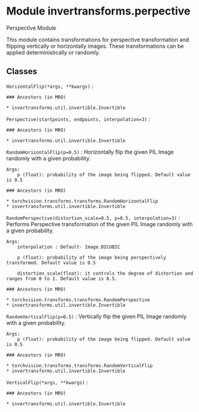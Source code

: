 Module invertransforms.perpective
=================================
Perspective Module

This module contains transformations for perspective transformation and flipping vertically or horizontally images.
These transformations can be applied deterministically or randomly.

Classes
-------

`HorizontalFlip(*args, **kwargs)`
:   

    ### Ancestors (in MRO)

    * invertransforms.util.invertible.Invertible

`Perspective(startpoints, endpoints, interpolation=3)`
:   

    ### Ancestors (in MRO)

    * invertransforms.util.invertible.Invertible

`RandomHorizontalFlip(p=0.5)`
:   Horizontally flip the given PIL Image randomly with a given probability.
    
    Args:
        p (float): probability of the image being flipped. Default value is 0.5

    ### Ancestors (in MRO)

    * torchvision.transforms.transforms.RandomHorizontalFlip
    * invertransforms.util.invertible.Invertible

`RandomPerspective(distortion_scale=0.5, p=0.5, interpolation=3)`
:   Performs Perspective transformation of the given PIL Image randomly with a given probability.
    
    Args:
        interpolation : Default- Image.BICUBIC
    
        p (float): probability of the image being perspectively transformed. Default value is 0.5
    
        distortion_scale(float): it controls the degree of distortion and ranges from 0 to 1. Default value is 0.5.

    ### Ancestors (in MRO)

    * torchvision.transforms.transforms.RandomPerspective
    * invertransforms.util.invertible.Invertible

`RandomVerticalFlip(p=0.5)`
:   Vertically flip the given PIL Image randomly with a given probability.
    
    Args:
        p (float): probability of the image being flipped. Default value is 0.5

    ### Ancestors (in MRO)

    * torchvision.transforms.transforms.RandomVerticalFlip
    * invertransforms.util.invertible.Invertible

`VerticalFlip(*args, **kwargs)`
:   

    ### Ancestors (in MRO)

    * invertransforms.util.invertible.Invertible